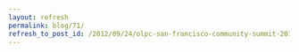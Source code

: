 ```yaml
---
layout: refresh
permalink: blog/71/
refresh_to_post_id: /2012/09/24/olpc-san-francisco-community-summit-2012-poster-gallery
---
```

